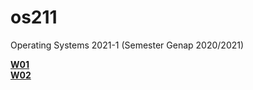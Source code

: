 # os211
Operating Systems 2021-1 (Semester Genap 2020/2021)

<b>[W01](https://sasfort.github.io/os211/W01/)</b><br>
<b>[W02](https://sasfort.github.io/os211/W02/)</b>
